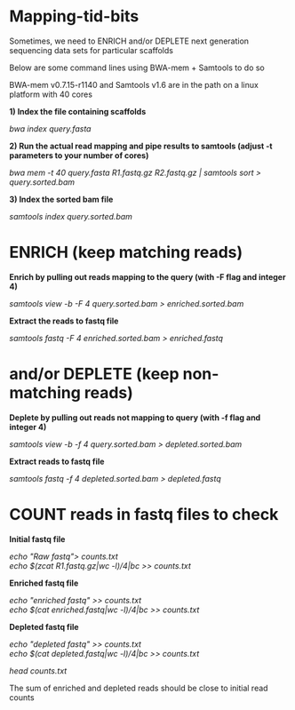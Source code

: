 # Mapping-tid-bits

Sometimes, we need to ENRICH and/or DEPLETE next generation sequencing data sets for particular scaffolds<br/>

Below are some command lines using BWA-mem + Samtools to do so<br/>

BWA-mem v0.7.15-r1140 and Samtools v1.6 are in the path on a linux platform with 40 cores<br/>

**1) Index the file containing scaffolds**

*bwa index query.fasta*

**2) Run the actual read mapping and pipe results to samtools (adjust -t parameters to your number of cores)**

*bwa mem -t 40 query.fasta R1.fastq.gz R2.fastq.gz | samtools sort > query.sorted.bam*

**3) Index the sorted bam file**

*samtools index query.sorted.bam*

# ENRICH (keep matching reads)
**Enrich by pulling out reads mapping to the query (with -F flag and integer 4)**

*samtools view -b -F 4 query.sorted.bam > enriched.sorted.bam*

**Extract the reads to fastq file**

*samtools fastq -F 4 enriched.sorted.bam > enriched.fastq*

# and/or DEPLETE (keep non-matching reads)
**Deplete by pulling out reads not mapping to query (with -f flag and integer 4)**

*samtools view -b -f 4 query.sorted.bam > depleted.sorted.bam*

**Extract reads to fastq file**

*samtools fastq -f 4 depleted.sorted.bam > depleted.fastq*

# COUNT reads in fastq files to check
**Initial fastq file**<br/>

*echo "Raw fastq"> counts.txt*<br/>
*echo $(zcat R1.fastq.gz|wc -l)/4|bc >> counts.txt*<br/>

**Enriched fastq file**<br/>

*echo "enriched fastq" >> counts.txt*<br/>
*echo $(cat enriched.fastq|wc -l)/4|bc >> counts.txt*<br/>

**Depleted fastq file**<br/>

*echo "depleted fastq" >> counts.txt*<br/>
*echo $(cat depleted.fastq|wc -l)/4|bc >> counts.txt*<br/>

*head counts.txt*<br/>

The sum of enriched and depleted reads should be close to initial read counts




